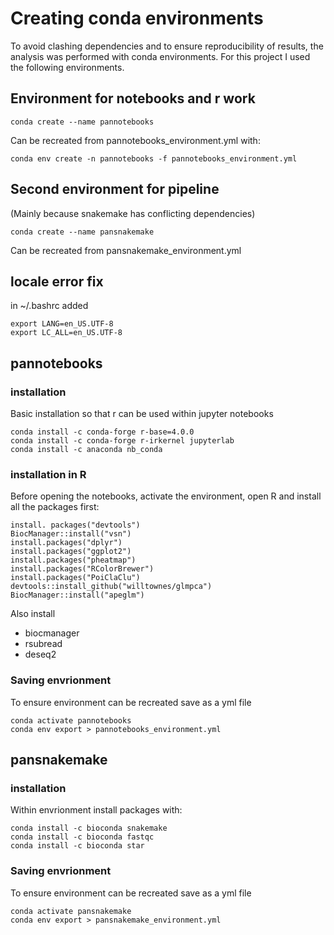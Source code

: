 # Creating conda environments

To avoid clashing dependencies and to ensure reproducibility of results, the analysis was performed with conda environments. For this project I used the following environments.

## Environment for notebooks and r work

```
conda create --name pannotebooks
```
Can be recreated from pannotebooks_environment.yml with:
```
conda env create -n pannotebooks -f pannotebooks_environment.yml
```

## Second environment for pipeline 

(Mainly because snakemake has conflicting dependencies)

```
conda create --name pansnakemake
```
Can be recreated from pansnakemake_environment.yml

## locale error fix
in ~/.bashrc added

```
export LANG=en_US.UTF-8 
export LC_ALL=en_US.UTF-8
```

## pannotebooks
### installation
Basic installation so that r can be used within jupyter notebooks

```
conda install -c conda-forge r-base=4.0.0
conda install -c conda-forge r-irkernel jupyterlab
conda install -c anaconda nb_conda
```

### installation in R
Before opening the notebooks, activate the environment, open R and install all the packages first:
```
install. packages("devtools")
BiocManager::install("vsn")
install.packages("dplyr")
install.packages("ggplot2")
install.packages("pheatmap")
install.packages("RColorBrewer")
install.packages("PoiClaClu")
devtools::install_github("willtownes/glmpca")
BiocManager::install("apeglm")
```
Also install
- biocmanager
- rsubread
- deseq2

### Saving envrionment
To ensure environment can be recreated save as a yml file

```
conda activate pannotebooks
conda env export > pannotebooks_environment.yml
```

## pansnakemake
### installation
Within envrionment install packages with:

```
conda install -c bioconda snakemake
conda install -c bioconda fastqc
conda install -c bioconda star
```
### Saving envrionment
To ensure environment can be recreated save as a yml file

```
conda activate pansnakemake
conda env export > pansnakemake_environment.yml
```
